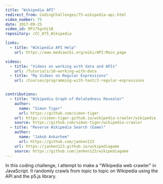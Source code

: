 ```yaml
---
title: "Wikipedia API"
redirect_from: CodingChallenges/75-wikipedia-api.html
video_number: 75
date: 2017-09-25
video_id: RPz75gcHj18
repository: /CC_075_Wikipedia

links: 
  - title: "Wikipedia API Help"
    url: https://www.mediawiki.org/wiki/API:Main_page

videos:
  - title: "Videos on working with data and APIs"
    url: /Tutorials/10-working-with-data
  - title: "My Videos on Regular Expressions"
    url: /Courses/programming-with-text/2-regular-expressions


contributions:
  - title: "Wikipedia Graph-of-Relatedness Revealer"
    author:
      name: "Simon Tiger"
      url: https://github.com/simon-tiger
    url: https://simon-tiger.github.io/wikipedia-crawler/wikipedia
    source: https://github.com/simon-tiger/wikipedia-crawler
  - title: "Reverse Wikipedia Search (Game)"
    author:
      name: "Jakob Ankarhem"
      url: https://github.com/janken123
    url: https://janken123.github.io/wikipediagame
    source: https://github.com/janken123/wikipediagame
---
```


In this coding challenge, I attempt to make a "Wikipedia web crawler" in JavaScript. It randomly crawls from topic to topic on Wikipedia using the API and the p5.js library.
